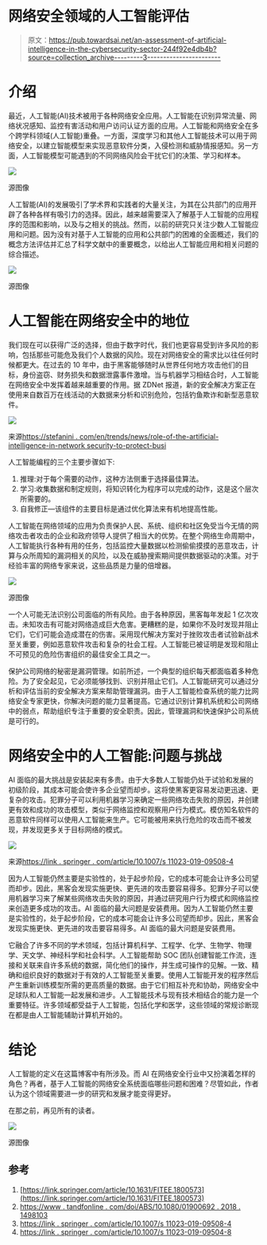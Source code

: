 # 网络安全领域的人工智能评估

> 原文：<https://pub.towardsai.net/an-assessment-of-artificial-intelligence-in-the-cybersecurity-sector-244f92e4db4b?source=collection_archive---------3----------------------->

# 介绍

最近，人工智能(AI)技术被用于各种网络安全应用。人工智能在识别异常流量、网络状况感知、监控有害活动和用户访问认证方面的应用。人工智能和网络安全在多个跨学科领域(人工智能)重叠。一方面，深度学习和其他人工智能技术可以用于网络安全，以建立智能模型来实现恶意软件分类，入侵检测和威胁情报感知。另一方面，人工智能模型可能遇到的不同网络风险会干扰它们的决策、学习和样本。

![](img/6b5a12b2c20ab932dc762409ec1d6e02.png)

源图像

人工智能(AI)的发展吸引了学术界和实践者的大量关注，为其在公共部门的应用开辟了各种各样有吸引力的选择。因此，越来越需要深入了解基于人工智能的应用程序的范围和影响，以及与之相关的挑战。然而，以前的研究只关注少数人工智能应用和问题。因为没有对基于人工智能的应用和公共部门的困难的全面概述，我们的概念方法评估并汇总了科学文献中的重要概念，以给出人工智能应用和相关问题的综合描述。

![](img/2da770519cf3daa8a8993c068eac594d.png)

源图像

# 人工智能在网络安全中的地位

我们现在可以获得广泛的选择，但由于数字时代，我们也更容易受到许多风险的影响，包括那些可能危及我们个人数据的风险。现在对网络安全的需求比以往任何时候都更大。在过去的 10 年中，由于黑客能够随时从世界任何地方攻击他们的目标，身份盗窃、财务损失和数据泄露事件激增。当与机器学习相结合时，人工智能在网络安全中发挥着越来越重要的作用。据 ZDNet 报道，新的安全解决方案正在使用来自数百万在线活动的大数据来分析和识别危险，包括钓鱼欺诈和新型恶意软件。

![](img/d5c62c61f50a57aad76b95b5635ef894.png)

来源[https://stefanini . com/en/trends/news/role-of-the-artificial-intelligence-in-network security-to-protect-busi](https://stefanini.com/en/trends/news/role-of-artificial-intelligence-in-cybersecurity-to-protect-busi)

人工智能编程的三个主要步骤如下:

1.  推理:对于每个需要的动作，这种方法侧重于选择最佳算法。
2.  学习:收集数据和制定规则，将知识转化为程序可以完成的动作，这是这个层次所需要的。
3.  自我修正—该组件的主要目标是通过优化算法来有机地提高性能。

人工智能在网络领域的应用为负责保护人民、系统、组织和社区免受当今无情的网络攻击者攻击的企业和政府领导人提供了相当大的优势。在整个网络生命周期中，人工智能执行各种有用的任务，包括监控大量数据以检测偷偷摸摸的恶意攻击，计算与众所周知的漏洞相关的风险，以及在威胁搜索期间提供数据驱动的决策。对于经验丰富的网络专家来说，这些品质是力量的倍增器。

![](img/9a0afad4320a6b1e1f148bc04382ce82.png)

源图像

一个人可能无法识别公司面临的所有风险。由于各种原因，黑客每年发起 1 亿次攻击。未知攻击有可能对网络造成巨大危害。更糟糕的是，如果你不及时发现并阻止它们，它们可能会造成潜在的伤害。采用现代解决方案对于挫败攻击者试验新战术至关重要，例如恶意软件攻击和复杂的社会工程。人工智能已被证明是发现和阻止不可预见的危险伤害组织的最佳安全工具之一。

保护公司网络的秘密是漏洞管理。如前所述，一个典型的组织每天都面临着多种危险。为了安全起见，它必须能够找到、识别并阻止它们。人工智能研究可以通过分析和评估当前的安全解决方案来帮助管理漏洞。由于人工智能检查系统的能力比网络安全专家更快，你解决问题的能力显著提高。它通过识别计算机系统和公司网络中的弱点，帮助组织专注于重要的安全职责。因此，管理漏洞和快速保护公司系统是可行的。

# 网络安全中的人工智能:问题与挑战

AI 面临的最大挑战是安装起来有多贵。由于大多数人工智能仍处于试验和发展的初级阶段，其成本可能会使许多企业望而却步。这将使黑客更容易发动更迅速、更复杂的攻击。犯罪分子可以利用机器学习来确定一些网络攻击失败的原因，并创建更有效和成功的攻击模型，类似于网络监控和观察用户行为模式。模仿知名软件的恶意软件同样可以使用人工智能来生产。它可能被用来执行危险的攻击而不被发现，并发现更多关于目标网络的模式。

![](img/65431606304bf7563843c1f41756175a.png)

来源[https://link . springer . com/article/10.1007/s 11023-019-09508-4](https://link.springer.com/article/10.1007/s11023-019-09508-4)

因为人工智能仍然主要是实验性的，处于起步阶段，它的成本可能会让许多公司望而却步。因此，黑客会发现实施更快、更先进的攻击要容易得多。犯罪分子可以使用机器学习来了解某些网络攻击失败的原因，并通过研究用户行为模式和网络监控来创造更多成功的攻击。AI 面临的最大问题是安装费用。因为人工智能仍然主要是实验性的，处于起步阶段，它的成本可能会让许多公司望而却步。因此，黑客会发现实施更快、更先进的攻击要容易得多。AI 面临的最大问题是安装费用。

它融合了许多不同的学术领域，包括计算机科学、工程学、化学、生物学、物理学、天文学、神经科学和社会科学。人工智能帮助 SOC 团队创建智能工作流，连接和关联来自许多系统的数据，简化他们的操作，并生成可操作的见解。一致、精确和组织良好的数据对于有效的人工智能至关重要。使用人工智能开发的程序然后产生重新训练模型所需的更高质量的数据。由于它们相互补充和协助，网络安全中足球队和人工智能一起发展和进步。人工智能技术与现有技术相结合的能力是一个重要特征。许多领域都受益于人工智能，包括化学和医学，这些领域的常规诊断现在都是由人工智能辅助计算机开始的。

# 结论

人工智能的定义在这篇博客中有所涉及。而 AI 在网络安全行业中又扮演着怎样的角色？再者，基于人工智能的网络安全系统面临哪些问题和困难？尽管如此，作者认为这个领域需要进一步的研究和发展才能变得更好。

在那之前，再见所有的读者。

![](img/98b92ad3fb8946a0114e87f4c6128ce3.png)

源图像

## 参考

1.  [https://link.springer.com/article/10.1631/FITEE.1800573](https://link.springer.com/article/10.1631/FITEE.1800573)
2.  [https://www . tandfonline . com/doi/ABS/10.1080/01900692 . 2018 . 1498103](https://www.tandfonline.com/doi/abs/10.1080/01900692.2018.1498103)
3.  [https://link . springer . com/article/10.1007/s 11023-019-09508-4](https://link.springer.com/article/10.1007/s11023-019-09508-4)
4.  [https://link . springer . com/article/10.1007/s 11023-019-09504-8](https://link.springer.com/article/10.1007/s11023-019-09504-8)